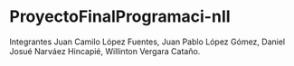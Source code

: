 # ProyectoFinalProgramaci-nII
Integrantes Juan Camilo López Fuentes, Juan Pablo López Gómez, Daniel Josué Narváez Hincapié, Willinton Vergara Cataño.
